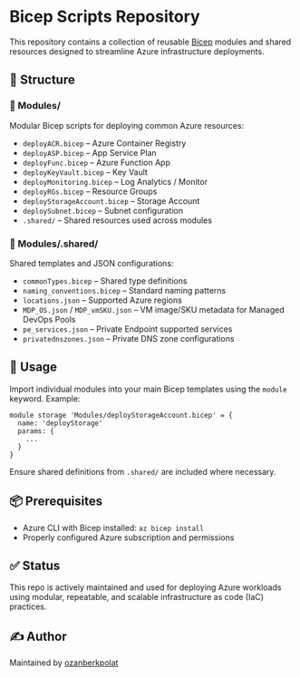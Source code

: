 
# Bicep Scripts Repository

This repository contains a collection of reusable [Bicep](https://learn.microsoft.com/en-us/azure/azure-resource-manager/bicep/overview) modules and shared resources designed to streamline Azure infrastructure deployments.

## 🔧 Structure

### 📁 Modules/

Modular Bicep scripts for deploying common Azure resources:

- `deployACR.bicep` – Azure Container Registry
- `deployASP.bicep` – App Service Plan
- `deployFunc.bicep` – Azure Function App
- `deployKeyVault.bicep` – Key Vault
- `deployMonitoring.bicep` – Log Analytics / Monitor
- `deployRGs.bicep` – Resource Groups
- `deployStorageAccount.bicep` – Storage Account
- `deploySubnet.bicep` – Subnet configuration
- `.shared/` – Shared resources used across modules

### 📁 Modules/.shared/

Shared templates and JSON configurations:

- `commonTypes.bicep` – Shared type definitions
- `naming_conventions.bicep` – Standard naming patterns
- `locations.json` – Supported Azure regions
- `MDP_OS.json` / `MDP_vmSKU.json` – VM image/SKU metadata for Managed DevOps Pools
- `pe_services.json` – Private Endpoint supported services
- `privatednszones.json` – Private DNS zone configurations

## 🚀 Usage

Import individual modules into your main Bicep templates using the `module` keyword. Example:

```bicep
module storage 'Modules/deployStorageAccount.bicep' = {
  name: 'deployStorage'
  params: {
    ...
  }
}
```

Ensure shared definitions from `.shared/` are included where necessary.

## 📦 Prerequisites

- Azure CLI with Bicep installed: `az bicep install`
- Properly configured Azure subscription and permissions

## ✅ Status

This repo is actively maintained and used for deploying Azure workloads using modular, repeatable, and scalable infrastructure as code (IaC) practices.


## ✍️ Author

Maintained by [ozanberkpolat](https://github.com/ozanberkpolat)

